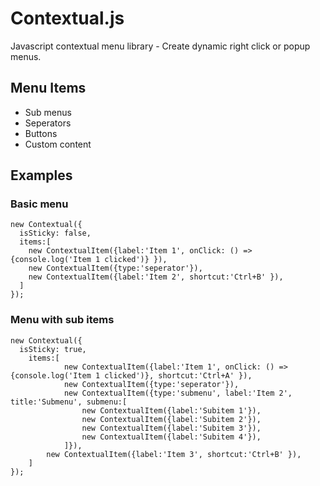 # Contextual.js
Javascript contextual menu library - Create dynamic right click or popup menus.

## Menu Items
- Sub menus
- Seperators
- Buttons
- Custom content

## Examples

### Basic menu
```
new Contextual({
  isSticky: false,
  items:[
    new ContextualItem({label:'Item 1', onClick: () => {console.log('Item 1 clicked')} }),
    new ContextualItem({type:'seperator'}),
    new ContextualItem({label:'Item 2', shortcut:'Ctrl+B' }),
  ]
});
```

### Menu with sub items
```
new Contextual({
  isSticky: true,
	items:[
    		new ContextualItem({label:'Item 1', onClick: () => {console.log('Item 1 clicked')}, shortcut:'Ctrl+A' }),
    		new ContextualItem({type:'seperator'}),
    		new ContextualItem({type:'submenu', label:'Item 2', title:'Submenu', submenu:[
    			new ContextualItem({label:'Subitem 1'}),
        		new ContextualItem({label:'Subitem 2'}),
        		new ContextualItem({label:'Subitem 3'}),
        		new ContextualItem({label:'Subitem 4'}),
    		]}),
  		new ContextualItem({label:'Item 3', shortcut:'Ctrl+B' }),
	]
});
```


